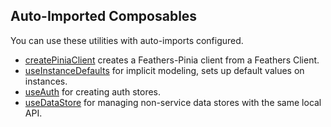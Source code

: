 ## Auto-Imported Composables

You can use these utilities with auto-imports configured.

- [createPiniaClient](/guide/create-pinia-client) creates a Feathers-Pinia client from a Feathers Client.
- [useInstanceDefaults](/guide/use-instance-defaults) for implicit modeling, sets up default values on instances.
- [useAuth](/guide/use-auth) for creating auth stores.
- [useDataStore](/data-stores/) for managing non-service data stores with the same local API.
